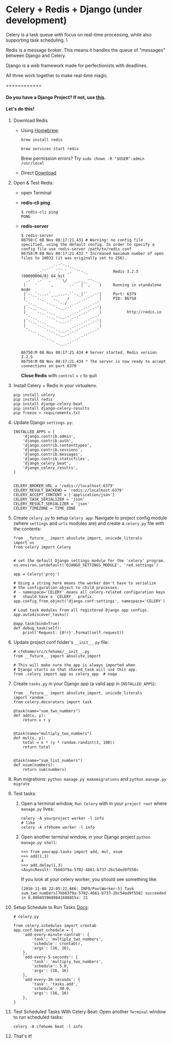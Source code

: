# Celery + Redis + Django (under development)


Celery is a task queue with focus on real-time processing, while also supporting task scheduling. \

Redis is a message broker. This means it handles the queue of "messages" between Django and Celery. 

Django is a web framework made for perfectionists with deadlines. 

All three work together to make real-time magic. 


============

#### Do you have a Django Project? If not, use [this](http://kirr.co/itznm2/).


#### Let's do this!
1. Download Redis
    - Using [Homebrew](http://brew.sh):
        ```
        brew install redis

        brew services start redis
        ```
        Brew permission errors? Try `sudo chown -R "$USER":admin /usr/local`

    - Direct [Download](http://redis.io/download)


2. Open & Test Redis:
    - open Terminal

    - **redis-cli ping**
        ```
        $ redis-cli ping
        PONG
        ```

    - **redis-server**
        ```
        $ redis-server
        86750:C 08 Nov 08:17:21.431 # Warning: no config file specified, using the default config. In order to specify a config file use redis-server /path/to/redis.conf
        86750:M 08 Nov 08:17:21.433 * Increased maximum number of open files to 10032 (it was originally set to 256).
                        _._                                                  
                   _.-``__ ''-._                                             
              _.-``    `.  `_.  ''-._           Redis 3.2.5 (00000000/0) 64 bit
          .-`` .-```.  ```\/    _.,_ ''-._                                   
         (    '      ,       .-`  | `,    )     Running in standalone mode
         |`-._`-...-` __...-.``-._|'` _.-'|     Port: 6379
         |    `-._   `._    /     _.-'    |     PID: 86750
          `-._    `-._  `-./  _.-'    _.-'                                   
         |`-._`-._    `-.__.-'    _.-'_.-'|                                  
         |    `-._`-._        _.-'_.-'    |           http://redis.io        
          `-._    `-._`-.__.-'_.-'    _.-'                                   
         |`-._`-._    `-.__.-'    _.-'_.-'|                                  
         |    `-._`-._        _.-'_.-'    |                                  
          `-._    `-._`-.__.-'_.-'    _.-'                                   
              `-._    `-.__.-'    _.-'                                       
                  `-._        _.-'                                           
                      `-.__.-'                                               

        86750:M 08 Nov 08:17:21.434 # Server started, Redis version 3.2.5
        86750:M 08 Nov 08:17:21.434 * The server is now ready to accept connections on port 6379

        ```
        **Close Redis** with `control` + `c` to quit

3. Install Celery + Redis in your virtualenv.
    ```
    pip install celery
    pip install redis
    pip install django-celery-beat
    pip install django-celery-results
    pip freeze > requirements.txt
    ```

4. Update Django `settings.py`:
    ```
    INSTALLED_APPS = [
        'django.contrib.admin',
        'django.contrib.auth',
        'django.contrib.contenttypes',
        'django.contrib.sessions',
        'django.contrib.messages',
        'django.contrib.staticfiles',
        'django_celery_beat',
        'django_celery_results',
    ]


    CELERY_BROKER_URL = 'redis://localhost:6379'
    CELERY_RESULT_BACKEND = 'redis://localhost:6379'
    CELERY_ACCEPT_CONTENT = ['application/json']
    CELERY_TASK_SERIALIZER = 'json'
    CELERY_RESULT_SERIALIZER = 'json'
    CELERY_TIMEZONE = TIME_ZONE
    ```

5. Create `celery.py` to setup `Celery app`:
    Navigate to project config module (where `settings` and `urls` modules are) and create a `celery.py` file with the contents:
    ```
    from __future__ import absolute_import, unicode_literals
    import os
    from celery import Celery
    

    # set the default Django settings module for the 'celery' program.
    os.environ.setdefault('DJANGO_SETTINGS_MODULE', 'red.settings')

    app = Celery('proj')

    # Using a string here means the worker don't have to serialize
    # the configuration object to child processes.
    # - namespace='CELERY' means all celery-related configuration keys
    #   should have a `CELERY_` prefix.
    app.config_from_object('django.conf:settings', namespace='CELERY')

    # Load task modules from all registered Django app configs.
    app.autodiscover_tasks()

    @app.task(bind=True)
    def debug_task(self):
        print('Request: {0!r}'.format(self.request))

    ```
6. Update project conf folder's `__init__.py` file:
    ```
    # cfehome/src/cfehome/__init__.py
    from __future__ import absolute_import

    # This will make sure the app is always imported when
    # Django starts so that shared_task will use this app.
    from .celery import app as celery_app  # noqa
    ```
   
7. Create `tasks.py` in your Django app (a valid app in `INSTALLED_APPS`):
    ```
    from __future__ import absolute_import, unicode_literals
    import random
    from celery.decorators import task

    @task(name="sum_two_numbers")
    def add(x, y):
        return x + y


    @task(name="multiply_two_numbers")
    def mul(x, y):
        total = x * (y * random.randint(3, 100))
        return total


    @task(name="sum_list_numbers")
    def xsum(numbers):
        return sum(numbers)
    ```
8. Run migrations: 
    `python manage.py makemigrations` 
    and 
    `python manage.py migrate`


9. Test tasks:
    1. Open a terminal window, `Run Celery` with in your `project root` where `manage.py` lives:

        ```
        celery -A yourproject worker -l info
        # like 
        celery -A cfehome worker -l info
        ```

    2. Open another terminal window, in your Django project `python manage.py shell`:

        ```
        >>> from yourapp.tasks import add, mul, xsum
        >>> add(1,3)
        4
        >>> add.delay(1,3)
        <AsyncResult: 7bb03f9a-5702-4661-b737-2bc54ed9f558>
        ```

        If you look at your celery worker, you should see something like:
        ```
        [2016-11-08 22:05:22,686: INFO/PoolWorker-5] Task sum_two_numbers[7bb03f9a-5702-4661-b737-2bc54ed9f558] succeeded in 0.0004559689841698855s: 21
        ```


10. Setup Schedule to Run Tasks [Docs](http://docs.celeryproject.org/en/latest/userguide/periodic-tasks.html):
    ```
    # celery.py
    
    from celery.schedules import crontab
    app.conf.beat_schedule = {
        'add-every-minute-contrab': {
            'task': 'multiply_two_numbers',
            'schedule': crontab(),
            'args': (16, 16),
        },
        'add-every-5-seconds': {
            'task': 'multiply_two_numbers',
            'schedule': 5.0,
            'args': (16, 16)
        },
        'add-every-30-seconds': {
            'task': 'tasks.add',
            'schedule': 30.0,
            'args': (16, 16)
        },
    }
    ```
11. Test Scheduled Tasks With Celery Beat:
    Open another `Terminal` window to run scheduled tasks:
    ```
    celery -A cfehome beat -l info
    ```

12. That's it!
   

